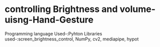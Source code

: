 # controlling Brightness and volume-uisng-Hand-Gesture
Programming language Used-:Pyhton
Libraries used-:screen_brightness_control, NumPy, cv2, mediapipe, hypot
